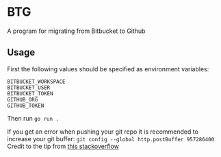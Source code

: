 # BTG
A program for migrating from Bitbucket to Github


## Usage
First the following values should be specified as environment variables:
```
BITBUCKET_WORKSPACE
BITBUCKET_USER
BITBUCKET_TOKEN
GITHUB_ORG
GITHUB_TOKEN
```
Then run `go run .`

If you get an error when pushing your git repo it is recommended to increase your git buffer:
`git config --global http.postBuffer 957286400`
Credit to the tip from [this stackoverflow](https://stackoverflow.com/a/69891948)